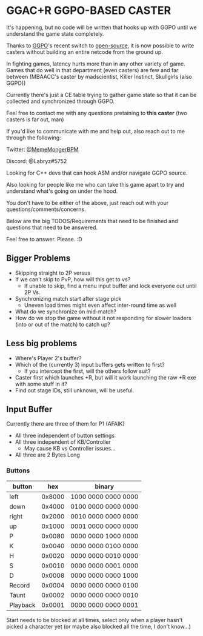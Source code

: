 # GGAC+R GGPO-BASED CASTER

It's happening, but no code will be written that hooks up with GGPO until we understand the game state completely.

Thanks to [GGPO](https://www.ggpo.net)'s recent switch to [open-source](https://github.com/pond3r/ggpo), it is now possible to write casters without building an entire netcode from the ground up.

In fighting games, latency hurts more than in any other variety of game. Games that do well in that department (even casters)
are few and far between (MBAACC's caster by madscientist, Killer Instinct, Skullgirls (also GGPO))

Currently there's just a CE table trying to gather game state so that it can be collected and synchronized through GGPO.

Feel free to contact me with any questions pretaining to **this caster** (two casters is far out, man)

If you'd like to communicate with me and help out, also reach out to me through the following:

Twitter: [@MemeMongerBPM](https://twitter.com/MemeMongerBPM)

Discord: @Labryz#5752

Looking for C++ devs that can hook ASM and/or navigate GGPO source.

Also looking for people like me who can take this game apart to try and understand what's going on under the hood.

You don't have to be either of the above, just reach out with your questions/comments/concerns.

Below are the big TODOS/Requirements that need to be finished and questions that need to be answered.

Feel free to answer. Please. :D

## Bigger Problems

- Skipping straight to 2P versus
- If we can't skip to PvP, how will this get to vs?
  - If unable to skip, find a menu input buffer and lock everyone out until 2P Vs.
- Synchronizing match start after stage pick
  - Uneven load times might even affect inter-round time as well
- What do we synchronize on mid-match?
- How do we stop the game without it not responding for slower loaders (into or out of the match) to catch up?

## Less big problems

- Where's Player 2's buffer?
- Which of the (currently 3) input buffers gets written to first?
  - If you intercept the first, will the others follow suit?
- Caster first which launches +R, but will it work launching the raw +R exe with some stuff in it?
- Find out stage IDs, still unknown, will be useful.

## Input Buffer

Currently there are three of them for P1 (AFAIK)

- All three independent of button settings
- All three independent of KB/Controller
  - May cause KB vs Controller issues...
- All three are 2 Bytes Long

### Buttons

| button   | hex    | binary              |
| -------- | ------ | ------------------- |
| left     | 0x8000 | 1000 0000 0000 0000 |
| down     | 0x4000 | 0100 0000 0000 0000 |
| right    | 0x2000 | 0010 0000 0000 0000 |
| up       | 0x1000 | 0001 0000 0000 0000 |
| P        | 0x0080 | 0000 0000 1000 0000 |
| K        | 0x0040 | 0000 0000 0100 0000 |
| H        | 0x0020 | 0000 0000 0010 0000 |
| S        | 0x0010 | 0000 0000 0001 0000 |
| D        | 0x0008 | 0000 0000 0000 1000 |
| Record   | 0x0004 | 0000 0000 0000 0100 |
| Taunt    | 0x0002 | 0000 0000 0000 0010 |
| Playback | 0x0001 | 0000 0000 0000 0001 |

Start needs to be blocked at all times, select only when a player hasn't picked a character yet (or maybe also blocked all the time, I don't know...)
